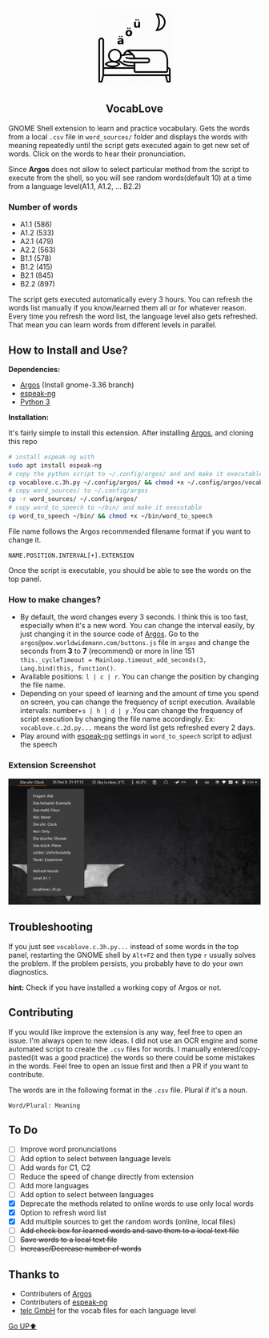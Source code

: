 <p align="center"><img src="static/icon.png" width="160" height="160">
<h2 align="center">VocabLove</h2>

GNOME Shell extension to learn and practice vocabulary. Gets the words from a local `.csv` file in `word_sources/` folder and displays the words with meaning repeatedly until the script gets executed again to get new set of words. Click on the words to hear their pronunciation.

Since **Argos** does not allow to select particular method from the script to execute from the shell, so you will see random words(default 10) at a time from a language level(A1.1, A1.2, ... B2.2)

### Number of words

* A1.1 (586)
* A1.2 (533)
* A2.1 (479)
* A2.2 (563)
* B1.1 (578)
* B1.2 (415)
* B2.1 (845)
* B2.2 (897)

The script gets executed automatically every 3 hours. You can refresh the words list manually if you know/learned them all or for whatever reason. Every time you refresh the word list, the language level also gets refreshed. That mean you can learn words from different levels in parallel.

## How to Install and Use?

**Dependencies:**

* [Argos](https://github.com/rammie/argos/tree/gnome-3.36) (Install gnome-3.36 branch)
* [espeak-ng](https://github.com/espeak-ng/espeak-ng)
* [Python 3](https://www.python.org/)

**Installation:**

It's fairly simple to install this extension. After installing [Argos](https://github.com/rammie/argos/tree/gnome-3.36), and cloning this repo

```bash
# install espeak-ng with
sudo apt install espeak-ng
# copy the python script to ~/.config/argos/ and and make it executable
cp vocablove.c.3h.py ~/.config/argos/ && chmod +x ~/.config/argos/vocablove.c.3h.py
# copy word_sources/ to ~/.config/argos
cp -r word_sources/ ~/.config/argos/
# copy word_to_speech to ~/bin/ and make it executable
cp word_to_speech ~/bin/ && chmod +x ~/bin/word_to_speech
```

File name follows the Argos recommended filename format if you want to change it.

```
NAME.POSITION.INTERVAL[+].EXTENSION
```

Once the script is executable, you should be able to see the words on the top panel.

### How to make changes?

+ By default, the word changes every 3 seconds. I think this is too fast, especially when it's a new word. You can change the interval easily, by just changing it in the source code of [Argos](https://github.com/rammie/argos/tree/gnome-3.36). Go to the `argos@pew.worldwidemann.com/buttons.js` file in `argos` and change the seconds from **3** to **7** (recommend) or more in line 151 `this._cycleTimeout = Mainloop.timeout_add_seconds(3, Lang.bind(this, function()`.
+ Available positions: `l | c | r`. You can change the position by changing the file name.
+ Depending on your speed of learning and the amount of time you spend on screen, you can change the frequency of script execution. Available intervals:  number+`s | h | d | y` .You can change the frequency of script execution by changing the file name accordingly. Ex: `vocablove.c.2d.py...`  means the word list gets refreshed every 2 days.
+ Play around with [espeak-ng](https://github.com/espeak-ng/espeak-ng) settings in `word_to_speech` script to adjust the speech

### Extension Screenshot

![Sample ouut](static/screenshot.png)

## Troubleshooting

If you just see `vocablove.c.3h.py...`  instead of some words in the top panel, restarting the GNOME shell by `Alt+F2` and then type `r` usually solves the problem. If the problem persists, you probably have to do your own diagnostics. 

**hint:** Check if you have installed a working copy of Argos or not.

## Contributing

If you would like improve the extension is any way, feel free to open an issue. I'm always open to new ideas. I did not use an OCR engine and some automated script to create the `.csv` files for words. I manually entered/copy-pasted(it was a good practice) the words so there could be some mistakes in the words. Feel free to open an Issue first and then a PR if you want to contribute.

The words are in the following format in the `.csv` file. Plural if it's a noun.

```
Word/Plural: Meaning
```

## To Do

- [ ] Improve word pronunciations
- [ ] Add option to select between language levels
- [ ] Add words for C1, C2
- [ ] Reduce the speed of change directly from extension
- [ ] Add more languages
- [ ] Add option to select between languages
- [x] Deprecate the methods related to online words to use only local words
- [x] Option to refresh word list
- [x] Add multiple sources to get the random words (online, local files)
- [ ] ~~Add check box for learned words and save them to a local text file~~
- [ ] ~~Save words to a local text file~~
- [ ] ~~Increase/Decrease number of words~~

## Thanks to

* Contributers of [Argos](https://github.com/rammie/argos/tree/gnome-3.36)
* Contributers of [espeak-ng](https://github.com/espeak-ng/espeak-ng)
* [telc GmbH](https://www.telc.net/) for the vocab files for each language level

[Go UP⬆️](#vocablove)